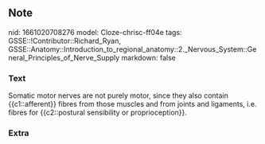 ## Note
nid: 1661020708276
model: Cloze-chrisc-ff04e
tags: GSSE::!Contributor::Richard_Ryan, GSSE::Anatomy::Introduction_to_regional_anatomy::2._Nervous_System::General_Principles_of_Nerve_Supply
markdown: false

### Text
<div class='toggle'>
  Somatic motor nerves are not purely motor, since they also
  contain {{c1::afferent}} fibres from those muscles and from
  joints and ligaments, i.e. fibres for {{c2::postural sensibility
  or proprioception}}.
</div>

### Extra

